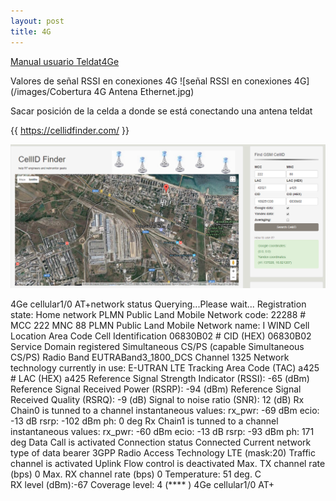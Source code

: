 ```yaml
---
layout: post
title: 4G
---
```

[Manual usuario Teldat4Ge](/pdf/4g/Teldat4Ge.pdf)

Valores de señal RSSI en conexiones 4G
![señal RSSI en conexiones 4G](/images/Cobertura 4G Antena Ethernet.jpg)

Sacar posición de la celda a donde se está conectando una antena teldat

{{ https://cellidfinder.com/ }}

![cellidfinder](/images/4G/cellidfinder.png)


4Ge cellular1/0 AT+network status 
Querying...Please wait...
Registration state: Home network
PLMN Public Land Mobile Network code: 22288            # MCC 222  MNC 88
PLMN Public Land Mobile Network name: I WIND
Cell Location Area Code  Cell Identification 06830B02  # CID (HEX) 06830B02  
Service Domain registered Simultaneous CS/PS (capable Simultaneous CS/PS)
Radio Band EUTRABand3_1800_DCS Channel 1325
Network technology currently in use: E-UTRAN LTE
Tracking Area Code (TAC) a425                          # LAC (HEX) a425
Reference Signal Strength Indicator (RSSI): -65 (dBm)
Reference Signal Received Power (RSRP): -94 (dBm)
Reference Signal Received Quality (RSRQ): -9 (dB)
Signal to noise ratio (SNR): 12 (dB)
Rx Chain0 is tunned to a channel instantaneous values: rx_pwr: -69 dBm ecio: -13 dB rsrp: -102 dBm ph: 0 deg
Rx Chain1 is tunned to a channel instantaneous values: rx_pwr: -60 dBm ecio: -13 dB rsrp: -93 dBm ph: 171 deg
Data Call is activated
Connection status Connected
Current network type of data bearer 3GPP
Radio Access Technology LTE (mask:20)
Traffic channel is activated
Uplink Flow control is deactivated
Max. TX channel rate (bps) 0
Max. RX channel rate (bps) 0
Temperature: 51 deg. C  
RX level (dBm):-67
Coverage level: 4 (**** )
4Ge cellular1/0 AT+
